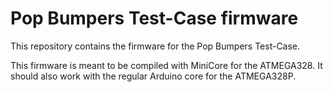 # Pop Bumpers Test-Case firmware

This repository contains the firmware for the Pop Bumpers Test-Case.

This firmware is meant to be compiled with MiniCore for the ATMEGA328. It should also work with the regular Arduino core for the ATMEGA328P.

